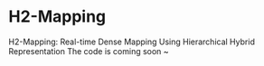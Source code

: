 # H2-Mapping
H2-Mapping: Real-time Dense Mapping Using Hierarchical Hybrid Representation
The code is coming soon ~
